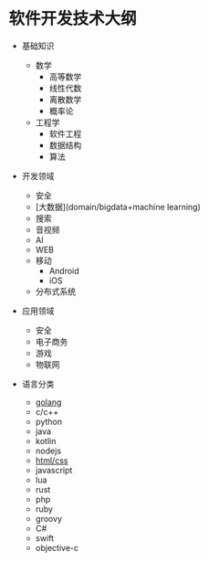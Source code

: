 # 软件开发技术大纲


* 基础知识
  * 数学
    * 高等数学
    * 线性代数
    * 离散数学
    * 概率论
  * 工程学
    * 软件工程
    * 数据结构
    * 算法
 
* 开发领域
  * 安全
  * [大数据](domain/bigdata+machine learning)
  * 搜索
  * 音视频
  * AI
  * WEB
  * 移动
    * Android
    * iOS
  * 分布式系统

* 应用领域
  * 安全
  * 电子商务
  * 游戏
  * 物联网

* 语言分类
  * [golang](language/golang.md)
  * c/c++
  * python
  * java
  * kotlin
  * nodejs
  * [html/css](language/html+css.md)
  * javascript
  * lua
  * rust
  * php
  * ruby
  * groovy
  * C#
  * swift
  * objective-c
